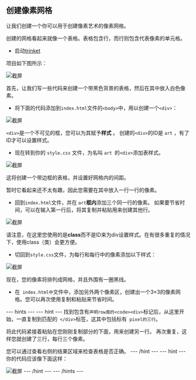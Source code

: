 ## 创建像素网格

让我们创建一个你可以用于创建像素艺术的像素网格。

创建的网格看起来就像一个表格。表格包含行，而行则包含代表像素的单元格。

+ 启动[trinket](http://jumpto.cc/web-pixel)

项目如下图所示：

![截屏](images/pixel-starter.png)

首先，让我们写一些代码来创建一个带黑色背景的表格，然后在其中放入白色像素。

+ 将下面的代码添加到` index.html `文件的`<body>`中，用以创建一个`<div>`：

![截屏](images/pixel-art-art.png)

`<div>`是一个不可见的框，您可以为其赋予**样式** 。 创建的`<div>`的ID是 ` art ` ，有了ID才可以设置样式。

+ 现在转到你的 `style.css` 文件，为名叫 `art `的`<div>`添加表样式。

![截屏](images/pixel-art-style.png)

这将创建一个带边框的表格，并设置好网格内的间距。

暂时它看起来还不太有趣，因此您需要在其中放入一行一行的像素。

+ 回到` index.html `文件，并在 `art`**框内**添加三个同一行的像素。 如果要节省时间，可以在输入第一行后，将其复制并粘贴用来创建其他行。

![截屏](images/pixel-art-row.png)

请注意，在这里您使用的是**class**而不是ID来为div设置样式。在有很多重复的情况下，使用class（类）会更方便。

+ 切回到` style.css `文件，为每行和每行中的像素添加以下样式：

![截屏](images/pixel-art-row-style.png)

现在，您的像素将排列成网格，并且外围有一圈黑线。

+ 在` index.html中`文件中，添加另外两个像素区，创建出一个3×3的像素网格。您可以再次使用复制和粘贴来节省时间。

\--- hints \--- \--- hint \--- 找到包含有`声明row类的<code><div>`标记</code>后，从这里开始，一直复制到匹配的` </div>`标签，这其中包括标有` pixel的三行`。

将此代码紧接着粘贴在您刚刚复制部分的下面，用来创建另一行。 再次重复，这样您就创建了三行，每行三个像素。

您可以通过查看右侧的结果区域来检查表格是否正确。 \--- /hint \--- \--- hint \--- 你的代码应该像下面这样：

![截屏](images/pixel-art-grid-3.png) \--- /hint \--- \--- /hints \---
